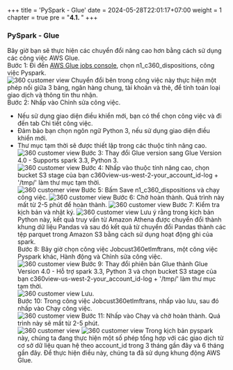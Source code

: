 +++
title = 'PySpark - Glue'
date = 2024-05-28T22:01:17+07:00
weight = 1
chapter = true
pre = "<b>4.1. </b>"
+++

### PySpark - Glue

Bây giờ bạn sẽ thực hiện các chuyển đổi nâng cao hơn bằng cách sử dụng các công việc AWS Glue.  
Bước 1: Đi đến [AWS Glue jobs console](https://us-west-2.console.aws.amazon.com/glue/home?region=us-west-2#etl:tab=jobs), chọn n1_c360_dispositions, công việc Pyspark.  
![360 customer view](https://vuha7394.github.io/workshop-aws2/images/assets/123.png) 
Chuyển đổi bên trong công việc này thực hiện một phép nối giữa 3 bảng, ngân hàng chung, tài khoản và thẻ, để tính toán loại giao dịch và thông tin thu nhận.  
Bước 2: Nhấp vào Chỉnh sửa công việc.  
+ Nếu sử dụng giao diện điều khiển mới, bạn có thể chọn công việc và đi đến tab Chi tiết công việc.
+ Đảm bảo bạn chọn ngôn ngữ Python 3, nếu sử dụng giao diện điều khiển mới.
+ Thư mục tạm thời sẽ được thiết lập trong các thuộc tính nâng cao.
![360 customer view](https://vuha7394.github.io/workshop-aws2/images/assets/124.png) 
Bước 3: Thay đổi Glue version sang Glue Version 4.0 - Supports spark 3.3, Python 3.  
![360 customer view](https://vuha7394.github.io/workshop-aws2/images/assets/125.png) 
Bước 4: Nhấp vào thuộc tính nâng cao, chọn bucket S3 stage của bạn c360view-us-west-2-your_account_id-log + '/tmp/' làm thư mục tạm thời.  
![360 customer view](https://vuha7394.github.io/workshop-aws2/images/assets/126.png) 
Bước 5: Bấm Save n1_c360_dispositions và chạy công việc.
![360 customer view](https://vuha7394.github.io/workshop-aws2/images/assets/127.png) 
Bước 6: Chờ hoàn thành. Quá trình này mất từ 2-5 phút để hoàn thành.
![360 customer view](https://vuha7394.github.io/workshop-aws2/images/assets/128.png) 
Bước 7: Kiểm tra kịch bản và nhật ký.
![360 customer view](https://vuha7394.github.io/workshop-aws2/images/assets/129.png)
Lưu ý rằng trong kịch bản Python này, kết quả truy vấn từ Amazon Athena được chuyển đổi thành khung dữ liệu Pandas và sau đó kết quả từ chuyển đổi Pandas thành các tệp parquet trong Amazon S3 bằng cách sử dụng hoạt động ghi của spark.  
Bước 8: Bây giờ chọn công việc Jobcust360etlmftrans, một công việc Pyspark khác, Hành động và Chỉnh sửa công việc.  
![360 customer view](https://vuha7394.github.io/workshop-aws2/images/assets/130.png) 
Bước 9: Thay đổi phiên bản Glue thành Glue Version 4.0 - Hỗ trợ spark 3.3, Python 3 và chọn bucket S3 stage của bạn c360view-us-west-2-your_account_id-log + '/tmp/' làm thư mục tạm thời.  
![360 customer view](https://vuha7394.github.io/workshop-aws2/images/assets/131.png) 
Lưu.  
Bước 10: Trong công việc Jobcust360etlmftrans, nhấp vào lưu, sau đó nhấp vào Chạy công việc.  
![360 customer view](https://vuha7394.github.io/workshop-aws2/images/assets/132.png) 
Bước 11: Nhấp vào Chạy và chờ hoàn thành. Quá trình này sẽ mất từ 2-5 phút.  
![360 customer view](https://vuha7394.github.io/workshop-aws2/images/assets/133.png) 
![360 customer view](https://vuha7394.github.io/workshop-aws2/images/assets/134.png) 
Trong kịch bản pyspark này, chúng ta đang thực hiện một số phép tổng hợp với các giao dịch từ cơ sở dữ liệu quan hệ theo account_id trong 3 tháng gần đây và 6 tháng gần đây. Để thực hiện điều này, chúng ta đã sử dụng khung động AWS Glue.  